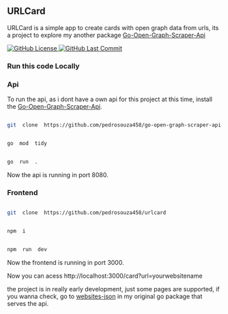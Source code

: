 
##  URLCard

  

URLCard is a simple app to create cards with open graph data from urls, its a project to explore my another package [Go-Open-Graph-Scraper-Api](https://github.com/pedrosouza458/go-open-graph-scraper-api)

  

<p>

<a  href="https://github.com/pedrosouza458/urlcard/blob/main/LICENSE">

<img  src="https://img.shields.io/github/license/pedrosouza458/urlcard"  alt="GitHub License" />

</a>

<a  href="https://github.com/pedrosouza458/urlcard/commits/main/">

<img  src="https://img.shields.io/github/last-commit/pedrosouza458/urlcard/main"  alt="GitHub Last Commit" />

</a>

</p>

  

###  Run this code Locally

  

###  Api

  

To run the api, as i dont have a own api for this project at this time, install the [Go-Open-Graph-Scraper-Api](https://github.com/pedrosouza458/go-open-graph-scraper-api).

  

```bash

git  clone  https://github.com/pedrosouza458/go-open-graph-scraper-api

```

  

```bash

go  mod  tidy

```

  

```bash

go  run  .

```

Now the api is running in port 8080.

  

###  Frontend

```bash

git  clone  https://github.com/pedrosouza458/urlcard

```
  

```bash

npm  i

```

  

```bash

npm  run  dev

```

Now the frontend is running in port 3000.

  

Now you can acess http://localhost:3000/card?url=yourwebsitename

the project is in really early development, just some pages are supported, if you wanna check, go to [websites-json](https://github.com/pedrosouza458/go-open-graph-scraper/blob/main/utils/websites.json) in my original go package that serves the api.